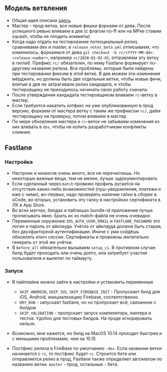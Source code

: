 ## Модель ветвления
- Общая идея описана [здесь](https://habr.com/ru/post/106912/)
- Мастер - прод-ветка, все новые фишки форкаем от дева. После успешного ревью вливаем в дев (с флагом no-ff или на МРке ставим squash, чтобы не плодить коммиты)
- Когда надо отдать на тестирование потенциальный релиз, сравниваем dev и master, в `release_notes_beta.yml` отписываем, что изменилось, форкаемся от дева `git checkout -b rc/<YYYY-MM-dd>-<release-number>`, например `rc/2020-01-02-01`, отправляем эту ветку в гитлаб. Префикс `rc/` обязателен, по нему Fastlane формирует по-другому название релиза. Все проблемы, которые были найдены при тестировании фиксим в этой ветке. В дев можем эти изменения мёрджить, но должны быть две отдельные ветки, чтобы новые фичи, влитые в дев не затрагивали релиз кандидата, и чтобы тестировщику не приходилось начинать свою работу сначала.
- После утверждения кандидата тестировщиком вливаем `rc`-ветку в мастер.
- Если требуется накатить хотфикс на уже опубликованную в прод версию, форкаем от мастера ветку с таким же префиксом `rc/`, даём тестировщику на проверку, потом вливаем в мастер.
- По мере обновления мастера и `rc`-веток не забываем изменения из них вливать в `dev`, чтобы не копить разработчикам конфликты слияния.


## Fastlane
### Настройка
- Настроек и нюансов очень много, все не перечислишь. Но некоторые важные вещи, тем не менее, лучше задокументировать
- Если сделанный через `match` провижн профиль ругается на отсутствие каких-либо возможностей (пуш-уведомления, платежи и иже с ними), во-первых, надо проверить наличие галки в сборке в xCode, во-вторых, установить эту галку в настройках сертификата в ЛК в App Store.
- Во всех матчах, билдах и паблишах bundle-id приложения лучше прописывать явно. Брать их из match-файла не очень очевидно.
- Переменные окружение `IOS_AUTH_USER_EMAIL` и `FASTLANE_PASSWORD` это логин и пароль от айклауда. Учётка от айклауда должна быть старая, без двухфакторной аутентификации. Иначе с ума сойдёшь обновлять ключ сессии. Сертификаты и провижны желательно генерить от этой же учётки.
- В `before_all` обязательно вызываем `setup_ci`. В противном случае билд будет проходить или очень долго, или затребует участия пользователя и вылетит по таймауту.


### Запуск
* В пайплайне можно зайти в настройки и установить переменные
    * `SKIP_ANDROID`, `SKIP_IOS`, `SKIP_FIREBASE_INIT` - Пропускает билд для iOS, Android, инициализацию Firebase, соответственно.
    * `DRY_RUN` - запускает fastlane, но но пропускает всё, связанное с билдом
	 * `SKIP_VALIDATION` - пропускает запуск компилятора, линтера и тестов. Удобно для тестовых билдов. На проде игнорировать нельзя.

* Возможно, мне кажется, но билд на MacOS 10.14 проходит быстрее и с меньшими проблемами, чем на 10.15
* Постфикс релиза в FireBase по умолчанию `-dev`. Если название ветки начинается с `rc`, то постфикс будет `rc`. Строится бета или отправляется релиз в прод, Fastlane также определяет автоматом по названию ветки. `master` - прод, остальные - бета.


